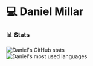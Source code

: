 # 💻 Daniel Millar

### 📊 Stats

![Daniel's GitHub stats](https://github-readme-stats-two-khaki.vercel.app/api?username=danielmillar&show_icons=true&theme=dark&count_private=true)
<br/>
![Daniel's most used languages](https://github-readme-stats-two-khaki.vercel.app/api/top-langs/?username=danielmillar&theme=dark)

